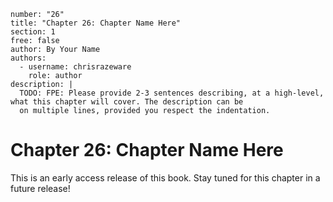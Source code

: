 ```metadata
number: "26"
title: "Chapter 26: Chapter Name Here"
section: 1
free: false
author: By Your Name
authors:
  - username: chrisrazeware
    role: author
description: |
  TODO: FPE: Please provide 2-3 sentences describing, at a high-level, what this chapter will cover. The description can be
  on multiple lines, provided you respect the indentation.
```

# Chapter 26: Chapter Name Here

This is an early access release of this book. Stay tuned for this chapter in a future release!